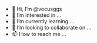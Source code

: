 - 👋 Hi, I’m @vocusggs
- 👀 I’m interested in ...
- 🌱 I’m currently learning ...
- 💞️ I’m looking to collaborate on ...
- 📫 How to reach me ...

<!---
vocusggs/vocusggs is a ✨ special ✨ repository because its `README.md` (this file) appears on your GitHub profile.
You can click the Preview link to take a look at your changes.
--->
